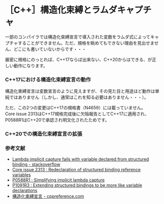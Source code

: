 # ［C++］構造化束縛とラムダキャプチャ

一部のコンパイラでは構造化束縛宣言で導入された変数をラムダ式によってキャプチャすることができません。ただ、規格を眺めてもできない理由を見出せません、どこにも書いていないからです・・・

厳密に規格にのっとれば、C++17ならば出来ない、C++20からはできる、が正しい動作になります。

### C++17における構造化束縛宣言の動作

構造化束縛宣言は変数宣言のように見えますが、その見た目と用途ほど動作は単純ではありません（しかし、通常はこれを知る必要はありません・・・）。



ただ、この2つの変更はC++17の規格書（N4659）には載っていません。  
Core issue 2313はC++17規格完成後に欠陥報告としてC++17に適用され、P0588R1はC++20で承認され明文化されたためです。

### C++20での構造化束縛宣言の拡張


### 参考文献
- [Lambda implicit capture fails with variable declared from structured binding - stackoverflow](https://stackoverflow.com/questions/46114214/lambda-implicit-capture-fails-with-variable-declared-from-structured-binding)
- [Core issue 2313 : Redeclaration of structured binding reference variables](https://wg21.cmeerw.net/cwg/issue2313)
- [P0588R1 : Simplifying implicit lambda capture](http://www.open-std.org/jtc1/sc22/wg21/docs/papers/2017/p0588r1.html)
- [P1091R3 : Extending structured bindings to be more like variable declarations](http://www.open-std.org/jtc1/sc22/wg21/docs/papers/2019/p1091r3.html)
- [構造化束縛宣言 - cppreference.com](https://ja.cppreference.com/w/cpp/language/structured_binding)